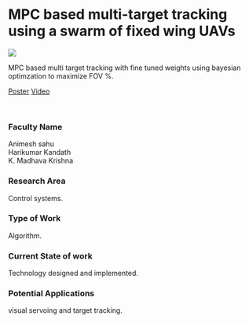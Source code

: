 # MPC based multi-target tracking using a swarm of fixed wing UAVs

![](17.%20MPC%20based%20multi-target%20tracking%20using%20a%20swarm%20of%20fixed%20wing%20UAVs.png)

MPC based multi target tracking with fine tuned weights using bayesian optimzation to maximize FOV %.

[Poster](17.%20MPC%20based%20multi-target%20tracking%20using%20a%20swarm%20of%20fixed%20wing%20UAVs.pdf)
[Video](https://rndshowcase.iiit.ac.in/tto/TTO_website_data/Videos/226.mp4)

<br>


### Faculty Name

Animesh sahu<br>
Harikumar Kandath<br>
K. Madhava Krishna


### Research Area

Control systems.


### Type of Work

Algorithm.


### Current State of work

Technology designed and implemented.


### Potential Applications

visual servoing and target tracking.

